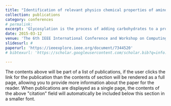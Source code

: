 ```yaml
---
title: "Identification of relevant physico chemical properties of amino acids with respect to protein glycosylation prediction"
collection: publications
category: conferences
# permalink:
excerpt: 'Glycosylation is the process of adding carbohydrates to a protein residue. It is an important part of post-translational modification undergone by protein chains. Over 40 disorders have been linked to improper glycosylation bonds, over 80% of which affect the nervous system. Our aim is to study glycosylation in proteins and to understand the properties that affect this change. A detailed study using support vector machines has given us a computer that accurately predicts 79% percent of the possibility of positive glycan-bond. In this paper we attempt to discuss the entire study and our conclusions. We target to find out which of the physicochemical properties of amino acids are relevant for glycosylation.'
date: 2015-03-12
venue: 'The 6th IEEE International Conference and Workshop on Computing and Communication'
slidesurl: #
paperurl: 'https://ieeexplore.ieee.org/document/7344520'
# bibtexurl: 'https://scholar.googleusercontent.com/scholar.bib?q=info:oFGk4FJnbrcJ:scholar.google.com/&output=citation&scisdr=ClFwGRsOEIuy7qJ86zo:AFWwaeYAAAAAaBV68zogO33gCIWbxkNB0k_j16I&scisig=AFWwaeYAAAAAaBV6855g-xhcB6eupKhsZNu8kaw&scisf=4&ct=citation&cd=-1&hl=en'

---
```

The contents above will be part of a list of publications, if the user clicks the link for the publication than the contents of section will be rendered as a full page, allowing you to provide more information about the paper for the reader. When publications are displayed as a single page, the contents of the above "citation" field will automatically be included below this section in a smaller font.
